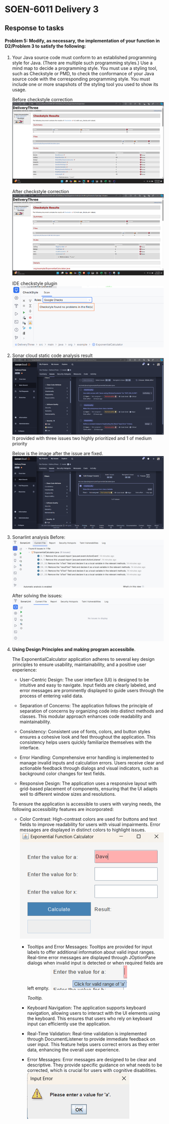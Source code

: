 # SOEN-6011 Delivery 3

## Response to tasks

#### Problem 5: Modify, as necessary, the implementation of your function in D2/Problem 3 to satisfy the following:

1. Your Java source code must conform to an established programming style for Java.
   (There are multiple such programming styles.) Use a mind map to decide a
   programming style.
   You must use a styling tool, such as Checkstyle or PMD, to check the conformance
   of your Java source code with the corresponding programming style. You must
   include one or more snapshots of the styling tool you used to show its usage.

   Before checkstyle correction
   ![img.png](src/main/resources/images/checkstyle.png)

   After checkstyle correction
   ![img.png](src/main/resources/images/checkstyleafter.png)

   IDE checkstyle plugin 
   ![img.png](src/main/resources/images/IDEcheckstyle.png)

2. Sonar cloud static code analysis result
   ![img.png](src/main/resources/images/SonarCloudBefore.png)
   It provided with three issues two highly prioritized and 1 of medium priority
   
   Below is the image after the issue are fixed.
   ![img.png](src/main/resources/images/SonarcloudAfter.png)

3. Sonarlint analysis
   Before:
   ![img.png](src/main/resources/images/SonarlintBefore.png)
   
   After solving the issues:
   ![img.png](src/main/resources/images/SonarlintAfter.png)

4. **Using Design Principles and making program accessibile**. 

   The ExponentialCalculator application adheres to several key design principles to ensure usability, maintainability, and a positive user experience:

   - User-Centric Design: The user interface (UI) is designed to be intuitive and easy to navigate. Input fields are clearly labeled, and error messages are prominently displayed to guide users through the process of entering valid data.
   
   - Separation of Concerns: The application follows the principle of separation of concerns by organizing code into distinct methods and classes. This modular approach enhances code readability and maintainability.
   
   - Consistency: Consistent use of fonts, colors, and button styles ensures a cohesive look and feel throughout the application. This consistency helps users quickly familiarize themselves with the interface.
   
   - Error Handling: Comprehensive error handling is implemented to manage invalid inputs and calculation errors. Users receive clear and actionable feedback through dialogs and visual indicators, such as background color changes for text fields.
   
   - Responsive Design: The application uses a responsive layout with grid-based placement of components, ensuring that the UI adapts well to different window sizes and resolutions.

   
   To ensure the application is accessible to users with varying needs, the following accessibility features are incorporated:

   - Color Contrast: High-contrast colors are used for buttons and text fields to improve readability for users with visual impairments. Error messages are displayed in distinct colors to highlight issues.
      ![img.png](img.png)
   
     - Tooltips and Error Messages: Tooltips are provided for input labels to offer additional information about valid input ranges. Real-time error messages are displayed through JOptionPane dialogs when invalid input is detected or when required fields are left empty.
      ![img_1.png](img_1.png) 
      
         _Tooltip._
     
     - Keyboard Navigation: The application supports keyboard navigation, allowing users to interact with the UI elements using the keyboard. This ensures that users who rely on keyboard input can efficiently use the application.
   
     - Real-Time Validation: Real-time validation is implemented through DocumentListener to provide immediate feedback on user input. This feature helps users correct errors as they enter data, enhancing the overall user experience.
   
     - Error Messages: Error messages are designed to be clear and descriptive. They provide specific guidance on what needs to be corrected, which is crucial for users with cognitive disabilities.
         ![img_2.png](img_2.png)
